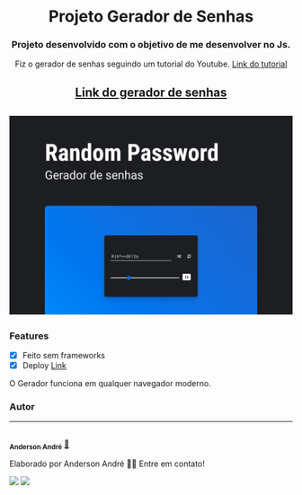 <h1 align="center">
  Projeto Gerador de Senhas
</h1>

<h3 align="center">
   Projeto desenvolvido com o objetivo de me desenvolver no Js.
</h3>

<p align="center">
  Fiz o gerador de senhas seguindo um tutorial do Youtube. <a href="https://www.youtube.com/watch?v=fuukAV9Q1ek" target="__blank">Link do tutorial</a>
</p>

<h2 align="center">
  <a href="https://anderson-andre-p.github.io/randomPassword/" target="__blank">Link do gerador de senhas</a>
</h2>

<h2 align="center">
  <img alt="Demo" title="#Clone" src="https://github.com/Anderson-Andre-P/randomPassword/blob/main/Demo.png">
</h2>

### Features

- [x] Feito sem frameworks
- [x] Deploy <a href="https://anderson-andre-p.github.io/randomPassword/" target="__blank">Link</a>

<p>
  O Gerador funciona em qualquer navegador moderno.
</p>


### Autor
---

<a href="https://www.linkedin.com/in/anderson-andre-pereira/">
 <img style="border-radius: 50%;" src="https://media-exp1.licdn.com/dms/image/C4D03AQFNJAFWZ2h5nA/profile-displayphoto-shrink_800_800/0/1606771778737?e=1629936000&v=beta&t=mh0jVEGG_fvkE16VwussiwgJdlbK9IkSGPIXMSPKstI" width="100px;" alt=""/>
 <br />
 <sub><b>Anderson André</b></sub></a> <a href="https://www.linkedin.com/in/anderson-andre-pereira/" title="LinkedIn">🚀</a>


Elaborado por Anderson André 👋🏽 Entre em contato!

 <div> 
  <a href = "mailto:andreandersoncaue.e@gmail.com"><img src="https://img.shields.io/badge/-Gmail-%23333?style=for-the-badge&logo=gmail&logoColor=white" target="_blank"></a>
  <a href="https://www.linkedin.com/in/anderson-andre-pereira/" target="_blank"><img src="https://img.shields.io/badge/-LinkedIn-%230077B5?style=for-the-badge&logo=linkedin&logoColor=white" target="_blank"></a> 
</div>
